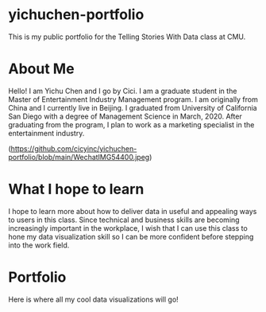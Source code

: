 # yichuchen-portfolio
This is my public portfolio for the Telling Stories With Data class at CMU.

# About Me
Hello! I am Yichu Chen and I go by Cici. I am a graduate student in the Master of Entertainment Industry Management program. I am originally from China and I currently live in Beijing. I graduated from University of California San Diego with a degree of Management Science in March, 2020. After graduating from the program, I plan to work as a marketing specialist in the entertainment industry.

(https://github.com/cicyinc/yichuchen-portfolio/blob/main/WechatIMG54400.jpeg)

# What I hope to learn
I hope to learn more about how to deliver data in useful and appealing ways to users in this class. Since technical and business skills are becoming increasingly important in the workplace, I wish that I can use this class to hone my data visualization skill so I can be more confident before stepping into the work field.

# Portfolio
Here is where all my cool data visualizations will go!
